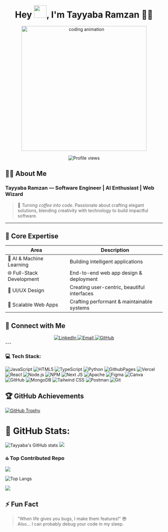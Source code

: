 <h1 align="center">Hey <img src="https://raw.githubusercontent.com/iampavangandhi/iampavangandhi/master/gifs/Hi.gif" height="40px">, I'm Tayyaba Ramzan 👩‍💻</h1>
</div>

<div align="center">
  <img alt="coding animation" width="400"
    src="https://i.pinimg.com/originals/e7/26/c7/e726c74ac081eed50feee1433d12c998.gif" 
  />
  <p align="center">
  <img alt="Profile views" src="https://komarev.com/ghpvc/?username=tayyaba-ramzan&color=lightgrey&style=for-the-badge" />
</p>
</div>

## 👩‍💻 About Me  
### Tayyaba Ramzan — Software Engineer | AI Enthusiast | Web Wizard

> 💬 _Turning coffee into code._ Passionate about crafting elegant solutions, blending creativity with technology to build impactful software.

---

## 🌟 Core Expertise  

| Area               | Description                                |
|--------------------|--------------------------------------------|
| 🤖 AI & Machine Learning  | Building intelligent applications         |
| 🌐 Full-Stack Development | End-to-end web app design & deployment   |
| 🎨 UI/UX Design          | Creating user-centric, beautiful interfaces |
| 🚀 Scalable Web Apps     | Crafting performant & maintainable systems |

## 🤝 Connect with Me

<div align="center">
  <a href="https://www.linkedin.com/in/tayyabaRamzan/" target="_blank" rel="noopener">
    <img alt="LinkedIn" src="https://img.shields.io/badge/LinkedIn-%230077B5.svg?style=for-the-badge&logo=linkedin&logoColor=white" />
  </a>
  <a href="mailto:tayyabaramzan.it@gmail.com" target="_blank" rel="noopener">
    <img alt="Email" src="https://img.shields.io/badge/Gmail-D14836?style=for-the-badge&logo=gmail&logoColor=white" />
  </a>
  <a href="https://github.com/tayyaba-ramzan" target="_blank" rel="noopener">
    <img alt="GitHub" src="https://img.shields.io/badge/GitHub-100000?style=for-the-badge&logo=github&logoColor=white" />
  </a>
</div>
---

 ### 💻 Tech Stack:
![JavaScript](https://img.shields.io/badge/javascript-%23323330.svg?style=for-the-badge&logo=javascript&logoColor=%23F7DF1E) 
![HTML5](https://img.shields.io/badge/html5-%23E34F26.svg?style=for-the-badge&logo=html5&logoColor=white) 
![TypeScript](https://img.shields.io/badge/typescript-%23007ACC.svg?style=for-the-badge&logo=typescript&logoColor=white) 
![Python](https://img.shields.io/badge/python-3670A0?style=for-the-badge&logo=python&logoColor=ffdd54) 
![GithubPages](https://img.shields.io/badge/github%20pages-121013?style=for-the-badge&logo=github&logoColor=white) 
![Vercel](https://img.shields.io/badge/vercel-%23000000.svg?style=for-the-badge&logo=vercel&logoColor=white) 
![React](https://img.shields.io/badge/react-%2320232a.svg?style=for-the-badge&logo=react&logoColor=%2361DAFB) 
<img alt="Node.js" src="https://img.shields.io/badge/Node.js-339933?style=for-the-badge&logo=nodedotjs&logoColor=white" />
![NPM](https://img.shields.io/badge/NPM-%23CB3837.svg?style=for-the-badge&logo=npm&logoColor=white) 
![Next JS](https://img.shields.io/badge/Next-black?style=for-the-badge&logo=next.js&logoColor=white) 
![Apache](https://img.shields.io/badge/apache-%23D42029.svg?style=for-the-badge&logo=apache&logoColor=white) 
![Figma](https://img.shields.io/badge/figma-%23F24E1E.svg?style=for-the-badge&logo=figma&logoColor=white) 
![Canva](https://img.shields.io/badge/Canva-%2300C4CC.svg?style=for-the-badge&logo=Canva&logoColor=white) 
![GitHub](https://img.shields.io/badge/github-%23121011.svg?style=for-the-badge&logo=github&logoColor=white) 
<img alt="MongoDB" src="https://img.shields.io/badge/MongoDB-47A248?style=for-the-badge&logo=mongodb&logoColor=white" />
<img alt="Tailwind CSS" src="https://img.shields.io/badge/Tailwind_CSS-06B6D4?style=for-the-badge&logo=tailwind-css&logoColor=white" />
<img alt="Postman" src="https://img.shields.io/badge/Postman-FF6C37?style=for-the-badge&logo=postman&logoColor=white" />
<img alt="Git" src="https://img.shields.io/badge/Git-F05032?style=for-the-badge&logo=git&logoColor=white" />


## 🏆 GitHub Achievements

[![GitHub Trophy](https://github-profile-trophy.vercel.app/?username=tayyaba-ramzan&theme=radical&no-bg=true&margin-w=10&margin-h=10&column=7)](https://github.com/ryo-ma/github-profile-trophy)

# 🚀 GitHub Stats:
![Tayyaba's GitHub stats](https://github-readme-stats.vercel.app/api?username=tayyaba-ramzan&show_icons=true&theme=dark)
![](https://github-readme-activity-graph.vercel.app/graph?username=tayyaba-ramzan&bg_color=000000&color=ffffff&line=1100ff&point=ffffff&area=true&hide_border=true)

### 🔝 Top Contributed Repo
![](https://github-contributor-stats.vercel.app/api?username=tayyaba-ramzan&limit=5&theme=dark&combine_all_yearly_contributions=true)

![Top Langs](https://github-readme-stats.vercel.app/api/top-langs/?username=tayyaba-ramzan&theme=dark)

![](https://github-readme-streak-stats.herokuapp.com/?user=tayyaba-ramzan&theme=dark&hide_border=false)<br/>


## ⚡ Fun Fact  

> "When life gives you bugs, I make them features!" 😎  
> Also... I can probably debug your code in my sleep.

